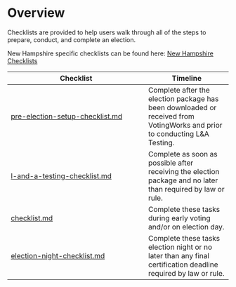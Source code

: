 # Overview

Checklists are provided to help users walk through all of the steps to prepare, conduct, and complete an election.&#x20;

New Hampshire specific checklists can be found here: [New Hampshire Checklists](https://docs.voting.works/nh-checklists)

<table><thead><tr><th width="297">Checklist</th><th>Timeline</th></tr></thead><tbody><tr><td><a data-mention href="pre-election-setup-checklist.md">pre-election-setup-checklist.md</a></td><td>Complete after the election package has been downloaded or received from VotingWorks and prior to conducting L&#x26;A Testing.</td></tr><tr><td><a data-mention href="../logic-and-accuracy-pre-election-testing/l-and-a-testing-checklist.md">l-and-a-testing-checklist.md</a></td><td>Complete as soon as possible after receiving the election package and no later than required by law or rule.</td></tr><tr><td><a data-mention href="checklist.md">checklist.md</a></td><td>Complete these tasks during early voting and/or on election day.</td></tr><tr><td><a data-mention href="election-night-checklist.md">election-night-checklist.md</a></td><td>Complete these tasks election night or no later than any final certification deadline required by law or rule.</td></tr></tbody></table>
